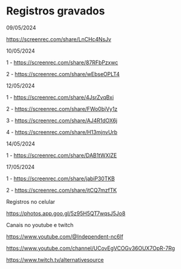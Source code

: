 # Registros gravados


09/05/2024

https://screenrec.com/share/LnCHc4NsJv



10/05/2024

1 - https://screenrec.com/share/87RFbPzxwc

2 - https://screenrec.com/share/wEbseOPLT4

12/05/2024
 
1 - https://screenrec.com/share/4JsrZvqBxi

2 - https://screenrec.com/share/FWo0bjVy1z

3 - https://screenrec.com/share/AJ4R1dOX6j

4 - https://screenrec.com/share/H13mjnvUrb

14/05/2024

1 - https://screenrec.com/share/DAB1tWXlZE

17/05/2024

1 - https://screenrec.com/share/jabiP30TKB

2 - https://screenrec.com/share/itCQ7mzfTK

Registros no celular

https://photos.app.goo.gl/5z95H5QT7wqsJ5Jo8





Canais no youtube e twitch

https://www.youtube.com/@Independent-nc6lf

https://www.youtube.com/channel/UCovEgVCOGv36OUX7OpR-7Rg

https://www.twitch.tv/alternativesource













